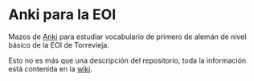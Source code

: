 Anki para la EOI
================

Mazos de [Anki][anki] para estudiar vocabulario de primero de alemán de nivel básico de la EOI de Torrevieja.

Esto no es más que una descripción del repositorio, toda la información está contenida en la [wiki](https://github.com/jssan/EOI/wiki).

[anki]: http://ankisrs.net/
